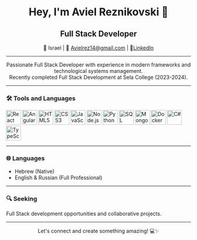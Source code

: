 # <div align="center">Hey, I'm Aviel Reznikovski 👋</div>

## <div align="center">Full Stack Developer</div>

<p align="center">
  📍 Israel | 📧 <a href="mailto:Avielrez14@gmail.com">Avielrez14@gmail.com</a> | 💼<a href="https://linkedin.com/in/aviel-reznikovski-748815300">LinkedIn</a>
</p>

---

<div align="center">
  Passionate Full Stack Developer with experience in modern frameworks and technological systems management.<br>
  Recently completed Full Stack Development at Sela College (2023-2024).
</div>

---

### 🛠️ **Tools and Languages**

<div>
  <img src="https://img.icons8.com/color/48/000000/react-native.png" alt="React" width="40" height="40"/>
  <img src="https://img.icons8.com/color/48/000000/angularjs.png" alt="Angular" width="40" height="40"/>
  <img src="https://img.icons8.com/color/48/000000/html-5.png" alt="HTML5" width="40" height="40"/>
  <img src="https://img.icons8.com/color/48/000000/css3.png" alt="CSS3" width="40" height="40"/>
  <img src="https://img.icons8.com/color/48/000000/javascript.png" alt="JavaScript" width="40" height="40"/>
  <img src="https://img.icons8.com/color/48/000000/nodejs.png" alt="Node.js" width="40" height="40"/>
  <img src="https://img.icons8.com/color/48/000000/python.png" alt="Python" width="40" height="40"/>
  <img src="https://img.icons8.com/color/48/000000/microsoft-sql-server.png" alt="SQL" width="40" height="40"/>
  <img src="https://img.icons8.com/color/48/000000/mongodb.png" alt="MongoDB" width="40" height="40"/>
  <img src="https://img.icons8.com/fluency/48/000000/docker.png" alt="Docker" width="40" height="40"/>
  <img src="https://img.icons8.com/color/48/000000/c-sharp-logo.png" alt="C#" width="40" height="40"/>
  <img src="https://img.icons8.com/color/48/000000/typescript.png" alt="TypeScript" width="40" height="40"/>
</div>

---

### 🌐 **Languages**
- Hebrew (Native)
- English & Russian (Full Professional)

---

### 🔍 **Seeking**
Full Stack development opportunities and collaborative projects.

---

<div align="center">
  Let's connect and create something amazing! 💻✨
</div>
